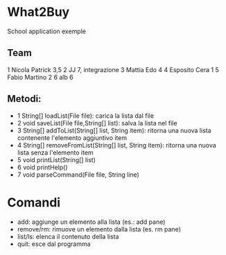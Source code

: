 # What2Buy
School application exemple
## Team
1 Nicola Patrick	3,5
2 JJ 			7, integrazione
3 Mattia Edo		4
4 Esposito Cera		1
5 Fabio Martino		2
6 alb			6

## Metodi:
* 1 String[] loadList(File file): carica la lista dal file
* 2 void saveList(File file,String[] list): salva la lista nel file
* 3 String[] addToList(String[] list, String item): ritorna una nuova lista contenente l'elemento aggiuntivo item
* 4 String[] removeFromList(String[] list, String item): ritorna una nuova lista senza l'elemento item
* 5 void printList(String[] list)
* 6 void printHelp()
* 7 void parseCommand(File file, String line)


# Comandi
* add: aggiunge un elemento alla lista (es.: add pane)
* remove/rm: rimuove un elemento dalla lista (es. rm pane)
* list/ls: elenca il contenuto della lista
* quit: esce dal programma




